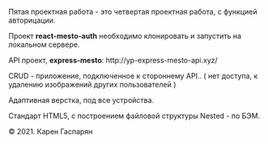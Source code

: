 Пятая проектная работа - это четвертая проектная работа, с функцией авторицации.

<p>Проект <b>react-mesto-auth</b> необходимо клонировать и запустить на локальном сервере.</p>
<p>API проект, <b>express-mesto</b>: http://yp-express-mesto-api.xyz/</p>

CRUD - приложение, подключенное к стороннему API..
( нет доступа, к удалению изображений других пользователей )

Адаптивная верстка, под все устройства.

Стандарт HTML5, с построением файловой структуры Nested - по БЭМ.

© 2021. Карен Гаспарян
